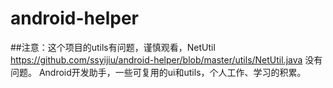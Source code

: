 # android-helper
##注意：这个项目的utils有问题，谨慎观看，NetUtil https://github.com/ssyijiu/android-helper/blob/master/utils/NetUtil.java 没有问题。
Android开发助手，一些可复用的ui和utils，个人工作、学习的积累。
